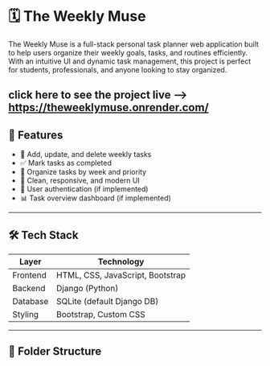 # 🗓️ The Weekly Muse

The Weekly Muse is a full-stack personal task planner web application built to help users organize their weekly goals, tasks, and routines efficiently. With an intuitive UI and dynamic task management, this project is perfect for students, professionals, and anyone looking to stay organized.

click here to see the project live --> https://theweeklymuse.onrender.com/
---

## 🚀 Features

- 📝 Add, update, and delete weekly tasks
- ✅ Mark tasks as completed
- 📆 Organize tasks by week and priority
- 🌙 Clean, responsive, and modern UI
- 🔐 User authentication (if implemented)
- 📊 Task overview dashboard (if implemented)

---

## 🛠 Tech Stack

| Layer        | Technology          |
|--------------|---------------------|
| Frontend     | HTML, CSS, JavaScript, Bootstrap |
| Backend      | Django (Python)     |
| Database     | SQLite (default Django DB) |
| Styling      | Bootstrap, Custom CSS |

---

## 📂 Folder Structure

